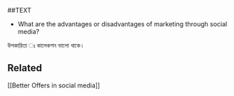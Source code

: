 ##TEXT
- What are the advantages or disadvantages of marketing through social media?

উপকারিতা ঃ  কালেকশন ভালো থাকে। 

## Related
[[Better Offers in social media]]